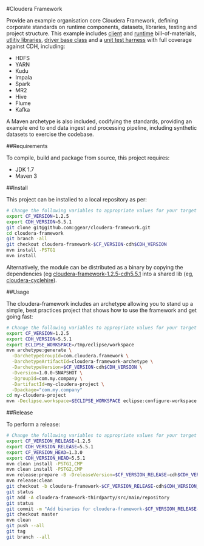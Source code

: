 #Cloudera Framework

Provide an example organisation core Cloudera Framework, defining corporate standards on runtime components, datasets, libraries, testing and project structure. This example includes [client](https://github.com/ggear/cloudera-framework/tree/master/cloudera-framework/cloudera-framework-client) and [runtime](https://github.com/ggear/cloudera-framework/tree/master/cloudera-framework/cloudera-framework-runtime) bill-of-materials, [utlitiy libraries](https://github.com/ggear/cloudera-framework/tree/master/cloudera-framework/cloudera-framework-common/src/main/java), [driver base class](https://github.com/ggear/cloudera-framework/blob/master/cloudera-framework/cloudera-framework-common/src/main/java/com/cloudera/framework/common/Driver.java) and a [unit test harness](https://github.com/ggear/cloudera-framework/tree/master/cloudera-framework/cloudera-framework-testing/src/test/java/com/cloudera/framework/test) with full coverage against CDH, including:

* HDFS
* YARN
* Kudu
* Impala
* Spark
* MR2
* Hive
* Flume
* Kafka

A Maven archetype is also included, codifying the standards, providing an example end to end data ingest and processing pipeline, including synthetic datasets to exercise the codebase.

##Requirements

To compile, build and package from source, this project requires:

* JDK 1.7
* Maven 3

##Install

This project can be installed to a local repository as per:

```bash
# Change the following variables to appropriate values for your target environment
export CF_VERSION=1.2.5
export CDH_VERSION=5.5.1
git clone git@github.com:ggear/cloudera-framework.git
cd cloudera-framework
git branch -all
git checkout cloudera-framework-$CF_VERSION-cdh$CDH_VERSION
mvn install -PSTG1
mvn install
```

Alternatively, the module can be distributed as a binary by copying the dependencies (eg [cloudera-framework-1.2.5-cdh5.5.1](https://github.com/ggear/cloudera-framework/tree/cloudera-framework-1.2.5-cdh5.5.1/cloudera-framework-thirdparty/src/main/repository) into a shared lib (eg, [cloudera-cyclehire](https://github.com/ggear/cloudera-cyclehire)).

##Usage

The cloudera-framework includes an archetype allowing you to stand up a simple, best practices project that shows how to use the framework and get going fast:

```bash
# Change the following variables to appropriate values for your target environment
export CF_VERSION=1.2.5
export CDH_VERSION=5.5.1
export ECLIPSE_WORKSPACE=/tmp/eclipse/workspace
mvn archetype:generate \
  -DarchetypeGroupId=com.cloudera.framework \
  -DarchetypeArtifactId=cloudera-framework-archetype \
  -DarchetypeVersion=$CF_VERSION-cdh$CDH_VERSION \
  -Dversion=1.0.0-SNAPSHOT \
  -DgroupId=com.my.company \
  -DartifactId=my-cloudera-project \
  -Dpackage="com.my.company"
cd my-cloudera-project
mvn -Declipse.workspace=$ECLIPSE_WORKSPACE eclipse:configure-workspace eclipse:eclipse clean install
```

##Release

To perform a release:

```bash
# Change the following variables to appropriate values for your target environment
export CF_VERSION_RELEASE=1.2.5
export CDH_VERSION_RELEASE=5.5.1
export CF_VERSION_HEAD=1.3.0
export CDH_VERSION_HEAD=5.5.1
mvn clean install -PSTG1,CMP
mvn clean install -PSTG2,CMP
mvn release:prepare -B -DreleaseVersion=$CF_VERSION_RELEASE-cdh$CDH_VERSION_RELEASE -DdevelopmentVersion=$CF_VERSION_HEAD-cdh$CDH_VERSION_HEAD-SNAPSHOT
mvn release:clean
git checkout -b cloudera-framework-$CF_VERSION_RELEASE-cdh$CDH_VERSION_RELEASE cloudera-framework-$CF_VERSION_RELEASE-cdh$CDH_VERSION_RELEASE
git status
git add -A cloudera-framework-thirdparty/src/main/repository
git status
git commit -m "Add binaries for cloudera-framework-$CF_VERSION_RELEASE-cdh$CDH_VERSION_RELEASE"
git checkout master
mvn clean
git push --all
git tag
git branch --all
```
